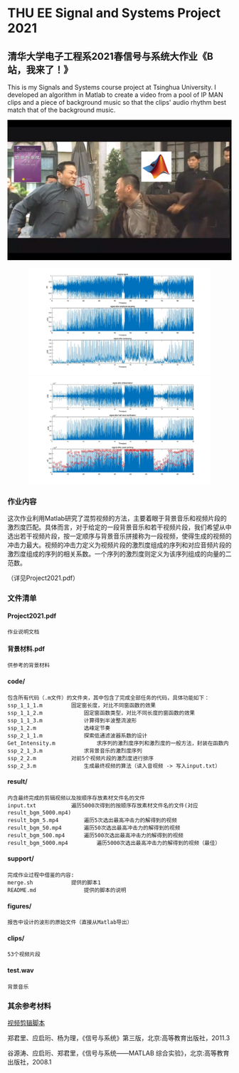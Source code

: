 # THU EE Signal and Systems Project 2021
## 清华大学电子工程系2021春信号与系统大作业《B站，我来了！》

This is my Signals and Systems course project at Tsinghua University. I developed an algorithm in Matlab to create a video from a pool of IP MAN clips and a piece of background music so that the clips' audio rhythm best match that of the background music. 

![ss_cover](./ss_cover.png)

<div align=center><img src="./figures/2_1_3%20figure1.jpg" width=410 ><img src="./figures/2_1_3%20figure2.jpg" width=410 ><img/></div>

### 作业内容
这次作业利用Matlab研究了混剪视频的方法，主要着眼于背景音乐和视频片段的激烈度匹配。具体而言，对于给定的一段背景音乐和若干视频片段，我们希望从中选出若干视频片段，按一定顺序与背景音乐拼接称为一段视频，使得生成的视频的冲击力最大。视频的冲击力定义为视频片段的激烈度组成的序列和对应音频片段的激烈度组成的序列的相关系数。一个序列的激烈度则定义为该序列组成的向量的二范数。

（详见Project2021.pdf）

### 文件清单
#### Project2021.pdf
	作业说明文档

#### 背景材料.pdf
	供参考的背景材料

#### code/
    包含所有代码（.m文件）的文件夹，其中包含了完成全部任务的代码，具体功能如下：
	ssp_1_1_1.m			固定窗长度，对比不同窗函数的效果
	ssp_1_1_2.m		    	固定窗函数类型，对比不同长度的窗函数的效果
	ssp_1_1_3.m		    	计算得到半波整流波形
	ssp_1_2.m		    	选峰定节奏
	ssp_2_1_1.m		    	探索低通滤波器系数的设计
	Get_Intensity.m	    		求序列的激烈度序列和激烈度的一般方法，封装在函数内
	ssp_2_1_3.m		    	求背景音乐的激烈度序列
	ssp_2_2.m			对前5个视频片段的激烈度进行排序
	ssp_2_3.m		    	生成最终视频的算法（读入音视频 -> 写入input.txt）


#### result/ 	
	内含最终完成的剪辑视频以及按顺序存放素材文件名的文件
	input.txt  			遍历5000次得到的按顺序存放素材文件名的文件(对应result_bgm_5000.mp4)
	result_bgm_5.mp4 		遍历5次选出最高冲击力的解得到的视频
	result_bgm_50.mp4 		遍历50次选出最高冲击力的解得到的视频
	result_bgm_500.mp4 		遍历500次选出最高冲击力的解得到的视频
	result_bgm_5000.mp4 		遍历5000次选出最高冲击力的解得到的视频（最佳）


#### support/
 	完成作业过程中借鉴的内容:
	merge.sh			提供的脚本1
	README.md		    	提供的脚本的说明


#### figures/
	报告中设计的波形的原始文件（直接从Matlab导出）

#### clips/
	53个视频片段

#### test.wav
	背景音乐

### 其余参考材料
[视频剪辑脚本](https://github.com/zhangzw16/Project-for-Signals-and-Systems-2021)

郑君里、应启珩、杨为理，《信号与系统》第三版，北京:高等教育出版社，2011.3

谷源涛、应启珩、郑君里，《信号与系统——MATLAB 综合实验》，北京:高等教育出版社，2008.1

